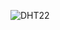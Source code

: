 



![DHT22](https://user-images.githubusercontent.com/34151610/149633441-abcc0ed8-6569-41c9-b209-242c9f552c84.JPG)
